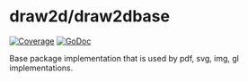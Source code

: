 draw2d/draw2dbase
=================

[![Coverage](http://gocover.io/_badge/github.com/mgeist/draw2d/draw2dbase?0)](http://gocover.io/github.com/mgeist/draw2d/draw2dbase)
[![GoDoc](https://godoc.org/github.com/mgeist/draw2d/draw2dbase?status.svg)](https://godoc.org/github.com/mgeist/draw2d/draw2dbase)

Base package implementation that is used by pdf, svg, img, gl implementations.
